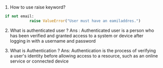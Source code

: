 1. How to use raise keyword?
```python
 if not email:
            raise ValueError("User must have an eamiladdres.")
```

2. What is authenticated user ?
Ans : Authenticated user is a person who has been verified and granted access to a system or device after logging in with a username and password

3. What is Authentication ?
Ans: Authentication is the process of verifying a user's identity before allowing access to a resource, such as an online service or connected device